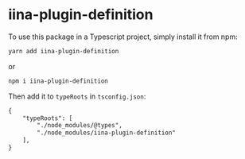 # iina-plugin-definition

To use this package in a Typescript project, simply install it from npm:

```sh
yarn add iina-plugin-definition
```

or
```sh
npm i iina-plugin-definition
```

Then add it to `typeRoots` in `tsconfig.json`:

```diff
{
    "typeRoots": [
        "./node_modules/@types",
        "./node_modules/iina-plugin-definition"
    ],
}
```
